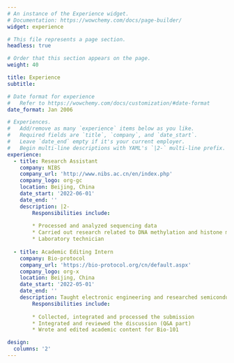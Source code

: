 ```yaml
---
# An instance of the Experience widget.
# Documentation: https://wowchemy.com/docs/page-builder/
widget: experience

# This file represents a page section.
headless: true

# Order that this section appears on the page.
weight: 40

title: Experience
subtitle:

# Date format for experience
#   Refer to https://wowchemy.com/docs/customization/#date-format
date_format: Jan 2006

# Experiences.
#   Add/remove as many `experience` items below as you like.
#   Required fields are `title`, `company`, and `date_start`.
#   Leave `date_end` empty if it's your current employer.
#   Begin multi-line descriptions with YAML's `|2-` multi-line prefix.
experience:
  - title: Research Assistant
    company: NIBS
    company_url: 'http://www.nibs.ac.cn/en/index.php'
    company_logo: org-gc
    location: Beijing, China
    date_start: '2022-06-01'
    date_end: ''
    description: |2-
        Responsibilities include:
        
        * Processed and analyzed sequencing data
        * Carried out research related to DNA methylation and histone modifications
        * Laboratory technician
        
  - title: Academic Editing Intern
    company: Bio-protocol
    company_url: 'https://bio-protocol.org/cn/default.aspx'
    company_logo: org-x
    location: Beijing, China
    date_start: '2022-05-01'
    date_end: ''
    description: Taught electronic engineering and researched semiconductor physics.
        Responsibilities include:
        
        * Collected, integrated and processed the submission
        * Integrated and reviewed the discussion (Q&A part)
        * Wrote and edited academic content for Bio-101

design:
  columns: '2'
---
```

